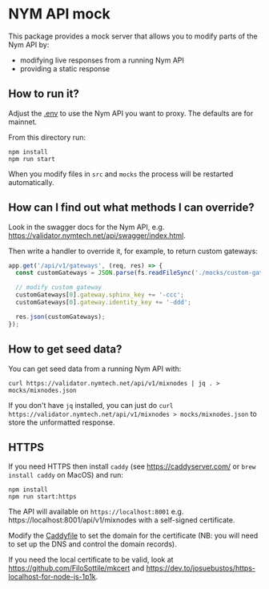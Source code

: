 # NYM API mock

This package provides a mock server that allows you to modify parts of the Nym API by:

- modifying live responses from a running Nym API
- providing a static response

## How to run it?

Adjust the [.env](./.env) to use the Nym API you want to proxy. The defaults are for mainnet.

From this directory run:

```
npm install
npm run start
```

When you modify files in `src` and `mocks` the process will be restarted automatically.

## How can I find out what methods I can override?

Look in the swagger docs for the Nym API, e.g. https://validator.nymtech.net/api/swagger/index.html.

Then write a handler to override it, for example, to return custom gateways:

```ts
app.get('/api/v1/gateways', (req, res) => {
  const customGateways = JSON.parse(fs.readFileSync('./mocks/custom-gateway.json').toString());

  // modify custom gateway
  customGateways[0].gateway.sphinx_key += '-ccc';
  customGateways[0].gateway.identity_key += '-ddd';

  res.json(customGateways);
});
```

## How to get seed data?

You can get seed data from a running Nym API with:

```
curl https://validator.nymtech.net/api/v1/mixnodes | jq . > mocks/mixnodes.json
```

If you don't have `jq` installed, you can just do `curl https://validator.nymtech.net/api/v1/mixnodes > mocks/mixnodes.json` to store the unformatted response.

## HTTPS
 
If you need HTTPS then install `caddy` (see https://caddyserver.com/ or `brew install caddy` on MacOS) and run:

```
npm install
npm run start:https
```

The API will available on `https://localhost:8001` e.g. https://localhost:8001/api/v1/mixnodes with a self-signed certificate.

Modify the [Caddyfile](Caddyfile) to set the domain for the certificate (NB: you will need to set up the DNS and control the domain records).

If you need the local certificate to be valid, look at https://github.com/FiloSottile/mkcert and https://dev.to/josuebustos/https-localhost-for-node-js-1p1k.

